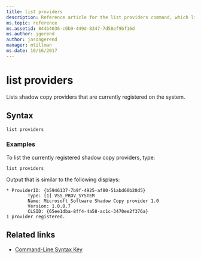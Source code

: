 ```yaml
---
title: list providers
description: Reference article for the list providers command, which lists shadow copy providers that are currently registered on the system.
ms.topic: reference
ms.assetid: 844b4036-c0b9-449d-8347-7d58ef9bf16d
ms.author: jgerend
author: jasongerend
manager: mtillman
ms.date: 10/16/2017
---
```


# list providers

Lists shadow copy providers that are currently registered on the system.

## Syntax

```
list providers
```

### Examples

To list the currently registered shadow copy providers, type:

```
list providers
```

Output that is similar to the following displays:

```
* ProviderID: {b5946137-7b9f-4925-af80-51abd60b20d5}
        Type: [1] VSS_PROV_SYSTEM
        Name: Microsoft Software Shadow Copy provider 1.0
        Version: 1.0.0.7
        CLSID: {65ee1dba-8ff4-4a58-ac1c-3470ee2f376a}
1 provider registered.
```

## Related links

- [Command-Line Syntax Key](command-line-syntax-key.md)
